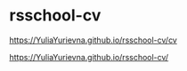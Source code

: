 # rsschool-cv
https://YuliaYurievna.github.io/rsschool-cv/cv

https://YuliaYurievna.github.io/rsschool-cv/
